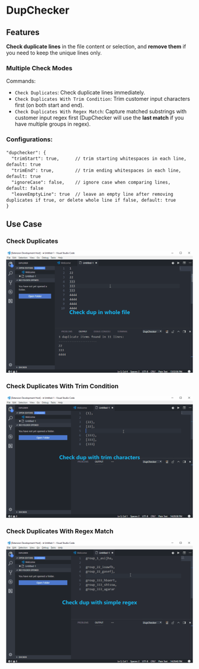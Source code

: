 # DupChecker

## Features

**Check duplicate lines** in the file content or selection, and **remove them** if you need to keep the unique lines only.

### Multiple Check Modes
Commands:
- `Check Duplicates`: Check duplicate lines immediately.
- `Check Duplicates With Trim Condition`: Trim customer input characters first (on both start and end).
- `Check Duplicates With Regex Match`: Capture matched substrings with customer input regex first (DupChecker will use the **last match** if you have multiple groups in regex).

### Configurations:
```
"dupchecker": {
  "trimStart": true,      // trim starting whitespaces in each line, default: true
  "trimEnd": true,        // trim ending whitespaces in each line, default: true
  "ignoreCase": false,    // ignore case when comparing lines, default: false
  "leaveEmptyLine": true  // leave an empty line after removing duplicates if true, or delete whole line if false, default: true
}
```

## Use Case

### Check Duplicates
![feature X](images/demo1.gif)

### Check Duplicates With Trim Condition
![feature X](images/demo2.gif)

### Check Duplicates With Regex Match
![feature X](images/demo3.gif)
